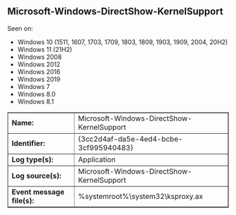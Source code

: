 ## Microsoft-Windows-DirectShow-KernelSupport

Seen on:
* Windows 10 (1511, 1607, 1703, 1709, 1803, 1809, 1903, 1909, 2004, 20H2)
* Windows 11 (21H2)
* Windows 2008
* Windows 2012
* Windows 2016
* Windows 2019
* Windows 7
* Windows 8.0
* Windows 8.1

<table border="1" class="docutils">
  <tbody>
    <tr>
      <td><b>Name:</b></td>
      <td>Microsoft-Windows-DirectShow-KernelSupport</td>
    </tr>
    <tr>
      <td><b>Identifier:</b></td>
      <td>{3cc2d4af-da5e-4ed4-bcbe-3cf995940483}</td>
    </tr>
    <tr>
      <td><b>Log type(s):</b></td>
      <td>Application</td>
    </tr>
    <tr>
      <td><b>Log source(s):</b></td>
      <td>Microsoft-Windows-DirectShow-KernelSupport</td>
    </tr>
    <tr>
      <td><b>Event message file(s):</b></td>
      <td>%systemroot%\system32\ksproxy.ax</td>
    </tr>
  </tbody>
</table>

&nbsp;

